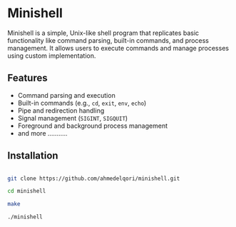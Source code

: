 # Minishell

Minishell is a simple, Unix-like shell program that replicates basic functionality like command parsing, built-in commands, and process management. It allows users to execute commands and manage processes using custom implementation.

## Features

- Command parsing and execution
- Built-in commands (e.g., `cd`, `exit`, `env`, `echo`)
- Pipe and redirection handling
- Signal management (`SIGINT`, `SIGQUIT`)
- Foreground and background process management
- and more ...........

## Installation

```bash

git clone https://github.com/ahmedelqori/minishell.git

cd minishell

make

./minishell
```